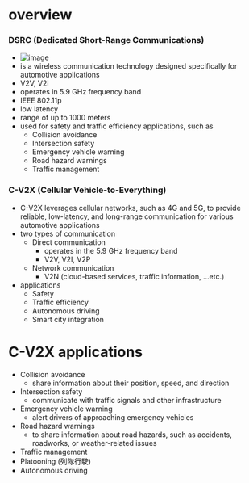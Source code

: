 # overview
### DSRC (Dedicated Short-Range Communications)
- ![image](https://github.com/hugochang1/Tutorial/assets/6143237/b441b44c-08ad-469f-a834-c0da6d22d94b)
- is a wireless communication technology designed specifically for automotive applications
- V2V, V2I
- operates in 5.9 GHz frequency band
- IEEE 802.11p
- low latency
- range of up to 1000 meters
- used for safety and traffic efficiency applications, such as
  - Collision avoidance
  - Intersection safety
  - Emergency vehicle warning
  - Road hazard warnings
  - Traffic management
### C-V2X (Cellular Vehicle-to-Everything)
- C-V2X leverages cellular networks, such as 4G and 5G, to provide reliable, low-latency, and long-range communication for various automotive applications
- two types of communication
  - Direct communication
    - operates in the 5.9 GHz frequency band
    - V2V, V2I, V2P
  - Network communication
    - V2N (cloud-based services, traffic information, ...etc.)
- applications
  - Safety
  - Traffic efficiency
  - Autonomous driving
  - Smart city integration

# C-V2X applications
- Collision avoidance
  - share information about their position, speed, and direction
- Intersection safety
  - communicate with traffic signals and other infrastructure
- Emergency vehicle warning
  - alert drivers of approaching emergency vehicles
- Road hazard warnings
  - to share information about road hazards, such as accidents, roadworks, or weather-related issues
- Traffic management
- Platooning (列隊行駛)
- Autonomous driving
